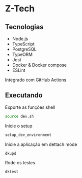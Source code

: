 # Z-Tech

## Tecnologias

- Node.js
- TypeScript
- PostgreSQL
- TypeORM
- Jest
- Docker & Docker compose
- ESLint

Integrado com GitHub Actions

## Executando

Exporte as funções shell

```bash
source dev.sh
```

Inicie o setup

```bash
setup_dev_environment
```

Inicie a aplicação em dettach mode

```bash
dkupd
```

Rode os testes

```bash
dktest
```

